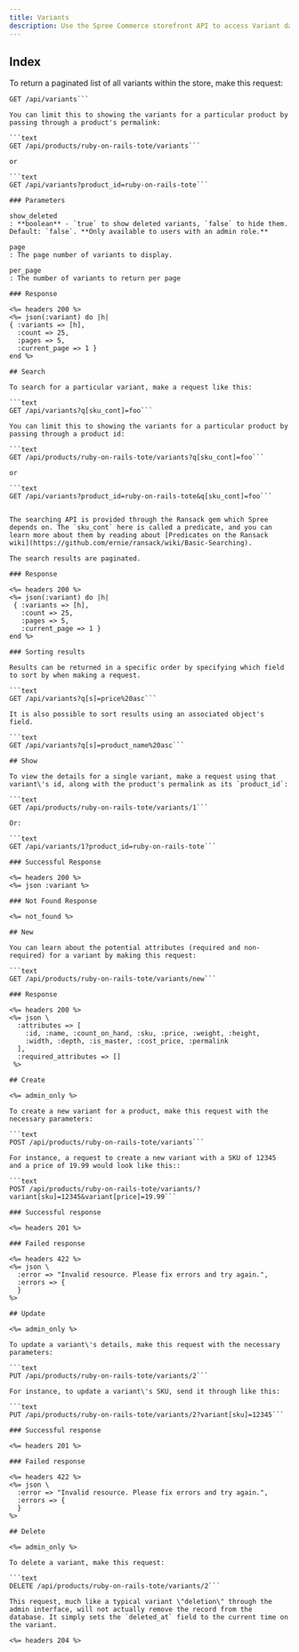 ```yaml
---
title: Variants
description: Use the Spree Commerce storefront API to access Variant data.
---
```


## Index

To return a paginated list of all variants within the store, make this request:

```text
GET /api/variants```

You can limit this to showing the variants for a particular product by passing through a product's permalink:

```text
GET /api/products/ruby-on-rails-tote/variants```

or

```text
GET /api/variants?product_id=ruby-on-rails-tote```

### Parameters

show_deleted
: **boolean** - `true` to show deleted variants, `false` to hide them. Default: `false`. **Only available to users with an admin role.**

page
: The page number of variants to display.

per_page
: The number of variants to return per page

### Response

<%= headers 200 %>
<%= json(:variant) do |h|
{ :variants => [h],
  :count => 25,
  :pages => 5,
  :current_page => 1 }
end %>

## Search

To search for a particular variant, make a request like this:

```text
GET /api/variants?q[sku_cont]=foo```

You can limit this to showing the variants for a particular product by passing through a product id:

```text
GET /api/products/ruby-on-rails-tote/variants?q[sku_cont]=foo```

or

```text
GET /api/variants?product_id=ruby-on-rails-tote&q[sku_cont]=foo```


The searching API is provided through the Ransack gem which Spree depends on. The `sku_cont` here is called a predicate, and you can learn more about them by reading about [Predicates on the Ransack wiki](https://github.com/ernie/ransack/wiki/Basic-Searching).

The search results are paginated.

### Response

<%= headers 200 %>
<%= json(:variant) do |h|
 { :variants => [h],
   :count => 25,
   :pages => 5,
   :current_page => 1 }
end %>

### Sorting results

Results can be returned in a specific order by specifying which field to sort by when making a request.

```text
GET /api/variants?q[s]=price%20asc```

It is also possible to sort results using an associated object's field.

```text
GET /api/variants?q[s]=product_name%20asc```

## Show

To view the details for a single variant, make a request using that variant\'s id, along with the product's permalink as its `product_id`:

```text
GET /api/products/ruby-on-rails-tote/variants/1```

Or:

```text
GET /api/variants/1?product_id=ruby-on-rails-tote```

### Successful Response

<%= headers 200 %>
<%= json :variant %>

### Not Found Response

<%= not_found %>

## New

You can learn about the potential attributes (required and non-required) for a variant by making this request:

```text
GET /api/products/ruby-on-rails-tote/variants/new```

### Response

<%= headers 200 %>
<%= json \
  :attributes => [
    :id, :name, :count_on_hand, :sku, :price, :weight, :height,
    :width, :depth, :is_master, :cost_price, :permalink
  ],
  :required_attributes => []
 %>

## Create

<%= admin_only %>

To create a new variant for a product, make this request with the necessary parameters:

```text
POST /api/products/ruby-on-rails-tote/variants```

For instance, a request to create a new variant with a SKU of 12345 and a price of 19.99 would look like this::

```text
POST /api/products/ruby-on-rails-tote/variants/?variant[sku]=12345&variant[price]=19.99```

### Successful response

<%= headers 201 %>

### Failed response

<%= headers 422 %>
<%= json \
  :error => "Invalid resource. Please fix errors and try again.",
  :errors => {
  }
%>

## Update

<%= admin_only %>

To update a variant\'s details, make this request with the necessary parameters:

```text
PUT /api/products/ruby-on-rails-tote/variants/2```

For instance, to update a variant\'s SKU, send it through like this:

```text
PUT /api/products/ruby-on-rails-tote/variants/2?variant[sku]=12345```

### Successful response

<%= headers 201 %>

### Failed response

<%= headers 422 %>
<%= json \
  :error => "Invalid resource. Please fix errors and try again.",
  :errors => {
  }
%>

## Delete

<%= admin_only %>

To delete a variant, make this request:

```text
DELETE /api/products/ruby-on-rails-tote/variants/2```

This request, much like a typical variant \"deletion\" through the admin interface, will not actually remove the record from the database. It simply sets the `deleted_at` field to the current time on the variant.

<%= headers 204 %>

